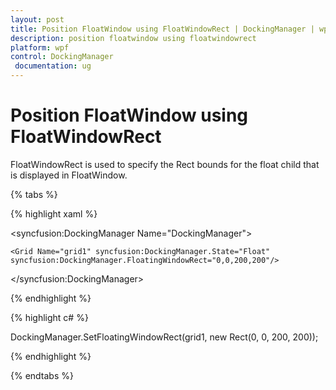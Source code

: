 ```yaml
---
layout: post
title: Position FloatWindow using FloatWindowRect | DockingManager | wpf | Syncfusion
description: position floatwindow using floatwindowrect
platform: wpf
control: DockingManager
 documentation: ug
---
```


# Position FloatWindow using FloatWindowRect

FloatWindowRect is used to specify the Rect bounds for the float child that is displayed in FloatWindow.

{% tabs %}

{% highlight xaml %}

<syncfusion:DockingManager Name="DockingManager">

	<Grid Name="grid1" syncfusion:DockingManager.State="Float" syncfusion:DockingManager.FloatingWindowRect="0,0,200,200"/>

</syncfusion:DockingManager>

{% endhighlight  %}

{% highlight c# %}

DockingManager.SetFloatingWindowRect(grid1, new Rect(0, 0, 200, 200));

{% endhighlight  %}

{% endtabs %}